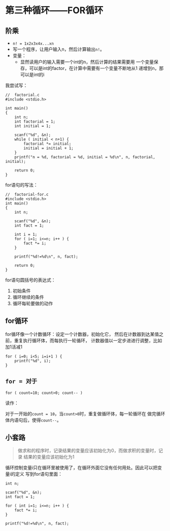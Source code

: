 # 第三种循环——FOR循环

## 阶乘

- `n! = 1x2x3x4x...xn`
- 写一个程序，让用户输入n，然后计算输出`n!`。
- 变量：
	- 显然读用户的输入需要一个int的n，然后计算的结果需要用
一个变量保存，可以是int的factor，在计算中需要有一个变量不断地从1
递增到n，那可以是int的i


我尝试写：

```
//	factorial.c
#include <stdio.h>

int main()
{
	int n;
	int factorial = 1;
	int initial = 1;

	scanf("%d", &n);
	while ( initial < n+1) {
		factorial *= initial;
		initial = initial + 1;
	}
	printf("n = %d, factorial = %d, initial = %d\n", n, factorial, initial);

	return 0;
}
```

for语句的写法：

```
//	factorial-for.c
#include <stdio.h>
int main()
{
	int n;

	scanf("%d", &n);
	int fact = 1;

	int i = 1;
	for ( i=1; i<=n; i++ ) {
		fact *= i;
	}

	printf("%d!=%d\n", n, fact);

	return 0;
}
```

for语句圆括号的表达式：

1. 初始条件
2. 循环继续的条件
3. 循环每轮要做的动作

## for循环

for循环像一个计数循环：设定一个计数器，初始化它，
然后在计数器到达某值之前，重复执行循环体，而每执行一轮循环，
计数器值以一定步进进行调整，比如加1活减1

```
for ( i=0; i<5; i=i+1 ) {
	printf("%d", i);
}
```

## `for = 对于`

`for ( count=10; count>0; count-- )`

读作：

对于一开始的`count = 10`，当`count>0`时，重复做循环体，每一轮循环在
做完循环体内语句后，使得`count--`。

## 小套路

> 做求和的程序时，记录结果的变量应该初始化为0，而做求积的变量时，记录
结果的变量应该初始化为1

循环控制变量i只在循环里被使用了，在循环外面它没有任何用处。因此可以把变量i的定义
写到for语句里面：

```
int n;

scanf("%d", &n);
int fact = 1;

for ( int i=1; i<=n; i++ ) {
	fact *= i;
}

printf("%d!=%d\n", n, fact);
```


